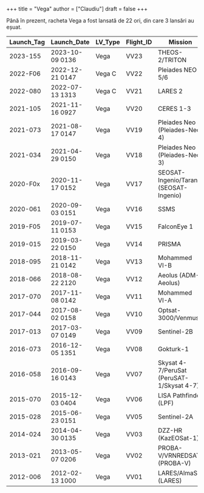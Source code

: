 +++
title = "Vega"
author = ["Claudiu"]
draft = false
+++

Până în prezent, racheta Vega a fost lansată de 22 ori, din care 3 lansări au eșuat.

| Launch_Tag | Launch_Date     | LV_Type | Flight_ID | Mission                                   | Launch_Site | Country | Outcome |
|------------|-----------------|---------|-----------|-------------------------------------------|-------------|---------|---------|
| 2023-155   | 2023-10-09 0136 | Vega    | VV23      | THEOS-2/TRITON                            | CSG ZLV     | EU      | S       |
| 2022-F06   | 2022-12-21 0147 | Vega C  | VV22      | Pleiades NEO 5/6                          | CSG ZLV     | EU      | F       |
| 2022-080   | 2022-07-13 1313 | Vega C  | VV21      | LARES 2                                   | CSG ZLV     | EU      | S       |
| 2021-105   | 2021-11-16 0927 | Vega    | VV20      | CERES 1-3                                 | CSG ZLV     | EU      | S       |
| 2021-073   | 2021-08-17 0147 | Vega    | VV19      | Pleiades Neo 4 (Pleiades-Neo 4)           | CSG ZLV     | EU      | S       |
| 2021-034   | 2021-04-29 0150 | Vega    | VV18      | Pleiades Neo 3 (Pleiades-Neo 3)           | CSG ZLV     | EU      | S       |
| 2020-F0x   | 2020-11-17 0152 | Vega    | VV17      | SEOSAT-Ingenio/Taranis (SEOSAT-Ingenio)   | CSG ZLV     | EU      | F       |
| 2020-061   | 2020-09-03 0151 | Vega    | VV16      | SSMS                                      | CSG ZLV     | EU      | S       |
| 2019-F05   | 2019-07-11 0153 | Vega    | VV15      | FalconEye 1                               | CSG ZLV     | EU      | F       |
| 2019-015   | 2019-03-22 0150 | Vega    | VV14      | PRISMA                                    | CSG ZLV     | EU      | S       |
| 2018-095   | 2018-11-21 0142 | Vega    | VV13      | Mohammed VI-B                             | CSG ZLV     | EU      | S       |
| 2018-066   | 2018-08-22 2120 | Vega    | VV12      | Aeolus (ADM-Aeolus)                       | CSG ZLV     | EU      | S       |
| 2017-070   | 2017-11-08 0142 | Vega    | VV11      | Mohammed VI-A                             | CSG ZLV     | EU      | S       |
| 2017-044   | 2017-08-02 0158 | Vega    | VV10      | Optsat-3000/Venmus                        | CSG ZLV     | EU      | S       |
| 2017-013   | 2017-03-07 0149 | Vega    | VV09      | Sentinel-2B                               | CSG ZLV     | EU      | S       |
| 2016-073   | 2016-12-05 1351 | Vega    | VV08      | Gokturk-1                                 | CSG ZLV     | EU      | S       |
| 2016-058   | 2016-09-16 0143 | Vega    | VV07      | Skysat 4-7/PeruSat (PeruSAT-1/Skysat 4-7) | CSG ZLV     | EU      | S       |
| 2015-070   | 2015-12-03 0404 | Vega    | VV06      | LISA Pathfinder (LPF)                     | CSG ZLV     | EU      | S       |
| 2015-028   | 2015-06-23 0151 | Vega    | VV05      | Sentinel-2A                               | CSG ZLV     | EU      | S       |
| 2014-024   | 2014-04-30 0135 | Vega    | VV03      | DZZ-HR (KazEOSat-1)                       | CSG ZLV     | EU      | S       |
| 2013-021   | 2013-05-07 0206 | Vega    | VV02      | PROBA-V/VRNREDSAT (PROBA-V)               | CSG ZLV     | EU      | S       |
| 2012-006   | 2012-02-13 1000 | Vega    | VV01      | LARES/AlmaSat (LARES)                     | CSG ZLV     | EU      | S       |
